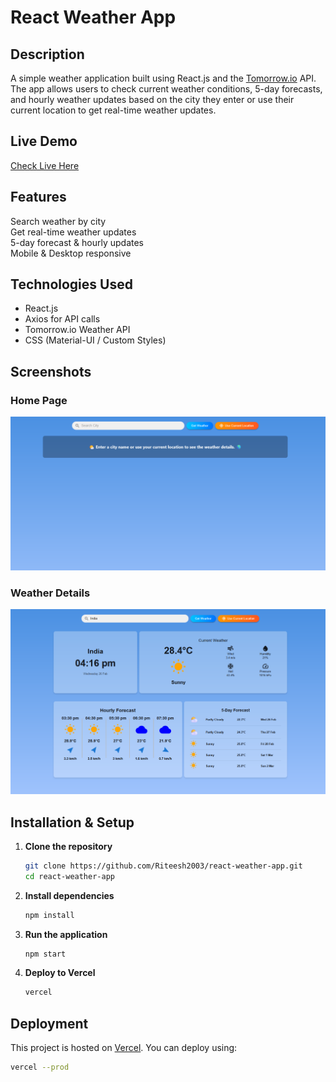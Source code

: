 # React Weather App

## Description

A simple weather application built using React.js and the [Tomorrow.io](https://www.tomorrow.io/) API. The app allows users to check current weather conditions, 5-day forecasts, and hourly weather updates based on the city they enter or use their current location to get real-time weather updates.

## Live Demo

[Check Live Here](https://weather-tgwig2ai0-riteeshs-projects-ad4e2342.vercel.app)

## Features

Search weather by city  
 Get real-time weather updates  
 5-day forecast & hourly updates  
 Mobile & Desktop responsive

## Technologies Used

- React.js
- Axios for API calls
- Tomorrow.io Weather API
- CSS (Material-UI / Custom Styles)

## Screenshots

### Home Page

![Home Page](UI_Screenshots/Screen_1.PNG)

### Weather Details

![Weather Details](UI_Screenshots/Screen_2.PNG)

## Installation & Setup

1. **Clone the repository**

   ```sh
   git clone https://github.com/Riteesh2003/react-weather-app.git
   cd react-weather-app
   ```

2. **Install dependencies**

   ```sh
   npm install
   ```

3. **Run the application**

   ```sh
   npm start
   ```

4. **Deploy to Vercel**
   ```sh
   vercel
   ```

## Deployment

This project is hosted on [Vercel](https://vercel.com/). You can deploy using:

```sh
vercel --prod
```
